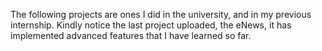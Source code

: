 The following projects are ones I did in the university, and in my previous internship. 
Kindly notice the last project uploaded, the eNews, it has implemented advanced features that I have learned so far. 
